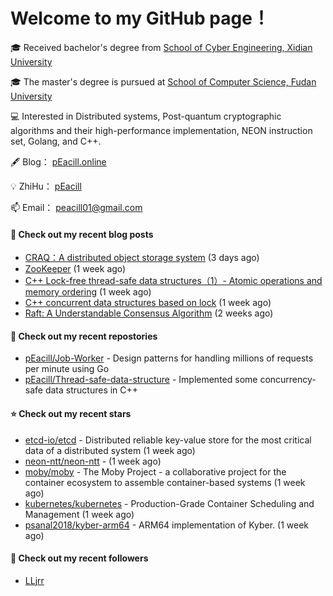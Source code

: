 # Welcome to my GitHub page！

🎓 Received bachelor's degree from [School of Cyber Engineering, Xidian University](https://ce.xidian.edu.cn/)

🎓 The master's degree is pursued at [School of Computer Science, Fudan University](https://cs.fudan.edu.cn/)

💻 Interested in Distributed systems, Post-quantum cryptographic algorithms and their high-performance implementation, NEON instruction set, Golang, and C++.

🖋 Blog： [pEacill.online](https://peacill.online/)

💡 ZhiHu： [pEacill](https://www.zhihu.com/people/mimanchi-61-67)

📫 Email： [peacill01@gmail.com](mailto:peacill01@gmail.com)

#### 📜 Check out my recent blog posts

- [CRAQ：A distributed object storage system](https://peacill.online/post/7899.html) (3 days ago)
- [ZooKeeper](https://peacill.online/post/7340.html) (1 week ago)
- [C&#43;&#43; Lock-free thread-safe data structures（1）- Atomic operations and memory ordering](https://peacill.online/post/303.html) (1 week ago)
- [C&#43;&#43; concurrent data structures based on lock](https://peacill.online/post/20527.html) (1 week ago)
- [Raft: A Understandable Consensus Algorithm](https://peacill.online/post/9989.html) (2 weeks ago)

#### 🌱 Check out my recent repostories

- [pEacill/Job-Worker](https://github.com/pEacill/Job-Worker) - Design patterns for handling millions of requests per minute using Go
- [pEacill/Thread-safe-data-structure](https://github.com/pEacill/Thread-safe-data-structure) - Implemented some concurrency-safe data structures in C&#43;&#43;

#### ⭐ Check out my recent stars

- [etcd-io/etcd](https://github.com/etcd-io/etcd) - Distributed reliable key-value store for the most critical data of a distributed system (1 week ago)
- [neon-ntt/neon-ntt](https://github.com/neon-ntt/neon-ntt) -  (1 week ago)
- [moby/moby](https://github.com/moby/moby) - The Moby Project - a collaborative project for the container ecosystem to assemble container-based systems (1 week ago)
- [kubernetes/kubernetes](https://github.com/kubernetes/kubernetes) - Production-Grade Container Scheduling and Management (1 week ago)
- [psanal2018/kyber-arm64](https://github.com/psanal2018/kyber-arm64) - ARM64 implementation of Kyber. (1 week ago)

#### 👯 Check out my recent followers

- [LLjrr](https://github.com/LLjrr)


